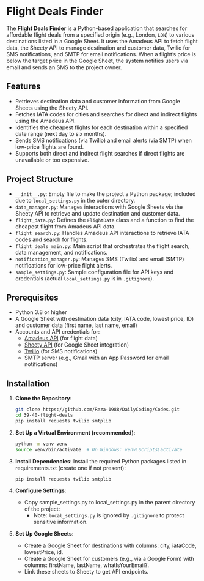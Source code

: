 # Flight Deals Finder

The **Flight Deals Finder** is a Python-based application that searches for affordable flight deals from a specified 
origin (e.g., London, `LON`) to various destinations listed in a Google Sheet. It uses the Amadeus API to fetch flight data, 
the Sheety API to manage destination and customer data, Twilio for SMS notifications, and SMTP for email notifications. 
When a flight’s price is below the target price in the Google Sheet, the system notifies users via email and sends 
an SMS to the project owner.

## Features
- Retrieves destination data and customer information from Google Sheets using the Sheety API.
- Fetches IATA codes for cities and searches for direct and indirect flights using the Amadeus API.
- Identifies the cheapest flights for each destination within a specified date range (next day to six months).
- Sends SMS notifications (via Twilio) and email alerts (via SMTP) when low-price flights are found.
- Supports both direct and indirect flight searches if direct flights are unavailable or too expensive.

## Project Structure
- `__init__.py`: Empty file to make the project a Python package; included due to `local_settings.py` in the outer directory.
- `data_manager.py`: Manages interactions with Google Sheets via the Sheety API to retrieve and update destination and customer data.
- `flight_data.py`: Defines the `FlightData` class and a function to find the cheapest flight from Amadeus API data.
- `flight_search.py`: Handles Amadeus API interactions to retrieve IATA codes and search for flights.
- `flight_deals_main.py`: Main script that orchestrates the flight search, data management, and notifications.
- `notification_manager.py`: Manages SMS (Twilio) and email (SMTP) notifications for low-price flight alerts.
- `sample_settings.py`: Sample configuration file for API keys and credentials (actual `local_settings.py` is in `.gitignore`).

## Prerequisites
- Python 3.8 or higher
- A Google Sheet with destination data (city, IATA code, lowest price, ID) and customer data (first name, last name, email)
- Accounts and API credentials for:
  - [Amadeus API](https://developers.amadeus.com/) (for flight data)
  - [Sheety API](https://sheety.co/) (for Google Sheet integration)
  - [Twilio](https://www.twilio.com/) (for SMS notifications)
  - SMTP server (e.g., Gmail with an App Password for email notifications)


## Installation
1. **Clone the Repository**:
   ```bash
   git clone https://github.com/Reza-1988/DailyCoding/Codes.git
   cd 39-40-flight-deals
   pip install requests twilio smtplib
   ```
   
2. **Set Up a Virtual Environment (recommended)**:
    ```bash
    python -m venv venv
    source venv/bin/activate  # On Windows: venv\Scripts\activate
    ```
3. **Install Dependencies**: Install the required Python packages listed in requirements.txt (create one if not present):
    ```bash
    pip install requests twilio smtplib
   ```

4. **Configure Settings**:
   - Copy sample_settings.py to local_settings.py in the parent directory of the project:
     - Note: `local_settings.py` is ignored by `.gitignore` to protect sensitive information.

5. **Set Up Google Sheets**:
   - Create a Google Sheet for destinations with columns: city, iataCode, lowestPrice, id.
   - Create a Google Sheet for customers (e.g., via a Google Form) with columns: firstName, lastName, whatIsYourEmail?.
   - Link these sheets to Sheety to get API endpoints.